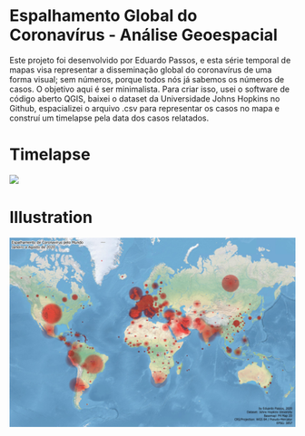 # Espalhamento Global do Coronavírus - Análise Geoespacial

Este projeto foi desenvolvido por Eduardo Passos, e esta série temporal de mapas visa representar a disseminação global do coronavírus de uma forma visual; sem números, porque todos nós já sabemos os números de casos. O objetivo aqui é ser minimalista. Para criar isso, usei o software de código aberto QGIS, baixei o dataset da Universidade Johns Hopkins no Github, espacializei o arquivo .csv para representar os casos no mapa e construí um timelapse pela data dos casos relatados.

# Timelapse
<img src="export/coronavirus-worldwide-spread.gif">

# Illustration
<img src="export/coronavirus-worldwide-spread.jpg">
